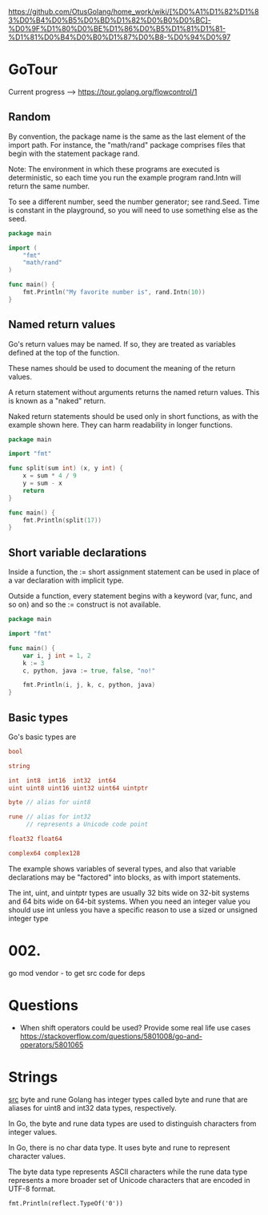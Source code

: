 https://github.com/OtusGolang/home_work/wiki/[%D0%A1%D1%82%D1%83%D0%B4%D0%B5%D0%BD%D1%82%D0%B0%D0%BC]-%D0%9F%D1%80%D0%BE%D1%86%D0%B5%D1%81%D1%81-%D1%81%D0%B4%D0%B0%D1%87%D0%B8-%D0%94%D0%97

# GoTour 
Current progress --> https://tour.golang.org/flowcontrol/1

## Random
By convention, the package name is the same as the last element of the import path. For instance, the "math/rand" package comprises files that begin with the statement package rand.

Note: The environment in which these programs are executed is deterministic, so each time you run the example program rand.Intn will return the same number.

To see a different number, seed the number generator; see rand.Seed. Time is constant in the playground, so you will need to use something else as the seed.

``` go
package main

import (
	"fmt"
	"math/rand"
)

func main() {
	fmt.Println("My favorite number is", rand.Intn(10))
}
```

## Named return values
Go's return values may be named. If so, they are treated as variables defined at the top of the function.

These names should be used to document the meaning of the return values.

A return statement without arguments returns the named return values. This is known as a "naked" return.

Naked return statements should be used only in short functions, as with the example shown here. They can harm readability in longer functions.

``` go
package main

import "fmt"

func split(sum int) (x, y int) {
	x = sum * 4 / 9
	y = sum - x
	return
}

func main() {
	fmt.Println(split(17))
}
```

## Short variable declarations
Inside a function, the := short assignment statement can be used in place of a var declaration with implicit type.

Outside a function, every statement begins with a keyword (var, func, and so on) and so the := construct is not available.

``` go
package main

import "fmt"

func main() {
	var i, j int = 1, 2
	k := 3
	c, python, java := true, false, "no!"

	fmt.Println(i, j, k, c, python, java)
}

```

## Basic types
Go's basic types are

``` go
bool

string

int  int8  int16  int32  int64
uint uint8 uint16 uint32 uint64 uintptr

byte // alias for uint8

rune // alias for int32
     // represents a Unicode code point

float32 float64

complex64 complex128
```

The example shows variables of several types, and also that variable declarations may be "factored" into blocks, as with import statements.

The int, uint, and uintptr types are usually 32 bits wide on 32-bit systems and 64 bits wide on 64-bit systems. When you need an integer value you should use int unless you have a specific reason to use a sized or unsigned integer type


# 002. 
go mod vendor - to get src code for deps

# Questions 

- When shift operators could be used? Provide some real life use cases https://stackoverflow.com/questions/5801008/go-and-operators/5801065


# Strings 
[src](https://www.bogotobogo.com/GoLang/GoLang_byte_and_rune.php)
byte and rune
Golang has integer types called byte and rune that are aliases for uint8 and int32 data types, respectively.

In Go, the byte and rune data types are used to distinguish characters from integer values.

In Go, there is no char data type. It uses byte and rune to represent character values.

The byte data type represents ASCII characters while the rune data type represents a more broader set of Unicode characters that are encoded in UTF-8 format.



```
fmt.Println(reflect.TypeOf('0'))
```
